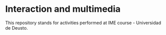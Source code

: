 # Interaction and multimedia

This repository stands for activities performed at IME course - Universidad de Deusto.
